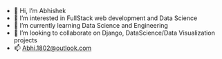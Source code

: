 - 👋 Hi, I’m Abhishek
- 👀 I’m interested in FullStack web development and Data Science
- 🌱 I’m currently learning Data Science and Engineering
- 💞️ I’m looking to collaborate on Django, DataScience/Data Visualization projects
- 📫 Abhi.1802@outlook.com

<!---
abhi1802/abhi1802 is a ✨ special ✨ repository because its `README.md` (this file) appears on your GitHub profile.
You can click the Preview link to take a look at your changes.
--->
